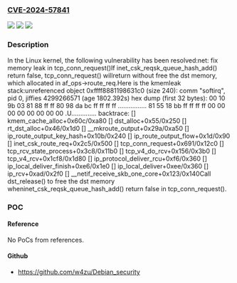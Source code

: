 ### [CVE-2024-57841](https://cve.mitre.org/cgi-bin/cvename.cgi?name=CVE-2024-57841)
![](https://img.shields.io/static/v1?label=Product&message=Linux&color=blue)
![](https://img.shields.io/static/v1?label=Version&message=527bec1f56ac7a2fceb8eb77eb0fc2678ecba394%3C%209d38959677291552d1b0ed2689a540af279b5bf8%20&color=brighgreen)
![](https://img.shields.io/static/v1?label=Vulnerability&message=n%2Fa&color=brighgreen)

### Description

In the Linux kernel, the following vulnerability has been resolved:net: fix memory leak in tcp_conn_request()If inet_csk_reqsk_queue_hash_add() return false, tcp_conn_request() willreturn without free the dst memory, which allocated in af_ops->route_req.Here is the kmemleak stack:unreferenced object 0xffff8881198631c0 (size 240):  comm "softirq", pid 0, jiffies 4299266571 (age 1802.392s)  hex dump (first 32 bytes):    00 10 9b 03 81 88 ff ff 80 98 da bc ff ff ff ff  ................    81 55 18 bb ff ff ff ff 00 00 00 00 00 00 00 00  .U..............  backtrace:    [<ffffffffb93e8d4c>] kmem_cache_alloc+0x60c/0xa80    [<ffffffffba11b4c5>] dst_alloc+0x55/0x250    [<ffffffffba227bf6>] rt_dst_alloc+0x46/0x1d0    [<ffffffffba23050a>] __mkroute_output+0x29a/0xa50    [<ffffffffba23456b>] ip_route_output_key_hash+0x10b/0x240    [<ffffffffba2346bd>] ip_route_output_flow+0x1d/0x90    [<ffffffffba254855>] inet_csk_route_req+0x2c5/0x500    [<ffffffffba26b331>] tcp_conn_request+0x691/0x12c0    [<ffffffffba27bd08>] tcp_rcv_state_process+0x3c8/0x11b0    [<ffffffffba2965c6>] tcp_v4_do_rcv+0x156/0x3b0    [<ffffffffba299c98>] tcp_v4_rcv+0x1cf8/0x1d80    [<ffffffffba239656>] ip_protocol_deliver_rcu+0xf6/0x360    [<ffffffffba2399a6>] ip_local_deliver_finish+0xe6/0x1e0    [<ffffffffba239b8e>] ip_local_deliver+0xee/0x360    [<ffffffffba239ead>] ip_rcv+0xad/0x2f0    [<ffffffffba110943>] __netif_receive_skb_one_core+0x123/0x140Call dst_release() to free the dst memory wheninet_csk_reqsk_queue_hash_add() return false in tcp_conn_request().

### POC

#### Reference
No PoCs from references.

#### Github
- https://github.com/w4zu/Debian_security

